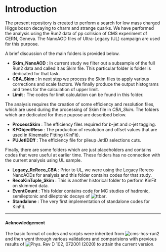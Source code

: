 # Introduction

The present repository is created to perform a search for low mass charged Higgs boson decaying to charm and strange quarks.
We have performed the analysis using the Run2 data of pp collision of CMS experiment of CERN, Geneva.
The NanoAOD files of Ultra-Legacy (UL) campaign are used for this purpose. 

A brief discussion of the main folders is provided below.

- **Skim_NanoAOD** : In current study we filter out a subsample of the full Run2 data and called it as Skim file. This particular folder is folder is dedicated for that task.
- **CBA_Skim** : In next step we process the Skim files to apply various corrections and scale factors. We finally produce the output histograms and trees for the calculation of upper limit.
- **Limit** : The codes for limit calculation can be found in this folder.

The analysis requires the creation of some efficiency and resolution files, which are used during the processing of Skim file in *CBA_Skim*.
The folders which are dedicated for these pupose are described below.

- **ProcessSkim** : The efficiency files required for *b*-jet and *c*-jet tagging.
- **KFObjectReso** : The production of resolution and offset values that are used in Kinematic Fitting (KinFit).
- **PUJetIDEff** : The efficiency file for pileup JetID selections cuts.

Finally, there are some folders which are just placeholders and contains codes that were useful at earlier time. 
These folders has no connection with the current analysis using UL sample.  

- **Legacy_ReReco_CBA** : Prior to UL, we were using the Legacy Rereco NanoAODs for analysis and this folder contains codes for that study.
- **RecoKinTuple_Skim** : This is another historical folder to perform KinFit on skimmed data.
- **EventCount** : This folder contains code for MC studies of hadronic, semileptonic and dileptonic decays of ![ttbar](https://latex.codecogs.com/svg.image?t\bar{t}).
- **Standalone** : The very first implementation of standalone codes for KinFit.

---

#### Acknowledgement

The basic format of codes and scripts were inherited from ![cms-hcs-run2](https://github.com/ravindkv/cms-hcs-run2) and then went through various validations and comparisions with previous results of ![Phys. Rev D 102, 072001 (2020)](https://doi.org/10.1103/PhysRevD.102.072001) to attain the current version.
